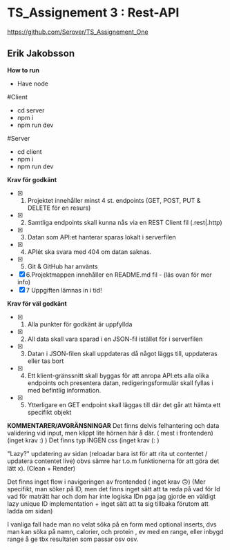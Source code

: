 # TS_Assignement 3 : Rest-API

https://github.com/Serover/TS_Assignement_One

## Erik Jakobsson

**How to run**

- Have node

#Client

- cd server
- npm i
- npm run dev

#Server

- cd client
- npm i
- npm run dev

**Krav för godkänt**

- [x] 1. Projektet innehåller minst 4 st. endpoints (GET, POST, PUT & DELETE för en resurs)
- [x] 2. Samtliga endpoints skall kunna nås via en REST Client fil (.rest|.http)
- [x] 3. Datan som API:et hanterar sparas lokalt i serverfilen
- [x] 4. APIét ska svara med 404 om datan saknas.
- [x] 5. Git & GitHub har använts
- [x] 6.Projektmappen innehåller en README.md fil - (läs ovan för mer info)
- [x] 7 Uppgiften lämnas in i tid!

**Krav för väl godkänt**

- [x] 1. Alla punkter för godkänt är uppfyllda
- [x] 2. All data skall vara sparad i en JSON-fil istället för i serverfilen
- [x] 3. Datan i JSON-filen skall uppdateras då något läggs till, uppdateras eller tas bort
- [x] 4. Ett klient-gränssnitt skall byggas för att anropa API:ets alla olika endpoints och
     presentera datan, redigeringsformulär skall fyllas i med befintlig information.
- [x] 5. Ytterligare en GET endpoint skall läggas till där det går att hämta ett specifikt objekt

**KOMMENTARER/AVGRÄNSNINGAR**
Det finns delvis felhantering och data validering vid input, men klippt lite hörnen här å där. ( mest i frontenden) (inget krav :) )
Det finns typ INGEN css (inget krav (: )

"Lazy?" updatering av sidan (reloadar bara ist för att rita ut contentet / updatera contentet live) obvs sämre
har t.o.m funktionerna för att göra det lätt x). (Clean + Render)

Det finns inget flow i navigeringen av frontended ( inget krav 🙃)
(Mer specifikt, man söker på ID, men det finns inget sätt att ta reda på vad för Id vad för maträtt har och dom har inte logiska IDn pga jag gjorde en väldigt lazy unique ID implementation + inget sätt att ta sig tillbaka förutom att ladda om sidan)

I vanliga fall hade man no velat söka på en form med optional inserts, dvs man kan söka på namn, calorier, och protein , ev med en range, eller inbygd range å ge tbx resultaten som passar osv osv.
